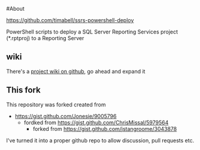 #About

https://github.com/timabell/ssrs-powershell-deploy

PowerShell scripts to deploy a SQL Server Reporting Services project (*.rptproj) to a Reporting Server

## wiki

There's a [project wiki on github](https://github.com/timabell/ssrs-powershell-deploy/wiki), go ahead and expand it 

## This fork

This repository was forked created from

* https://gist.github.com/Jonesie/9005796
	* fordked from https://gist.github.com/ChrisMissal/5979564
		* forked from https://gist.github.com/jstangroome/3043878

I've turned it into a proper github repo to allow discussion, pull requests etc.

